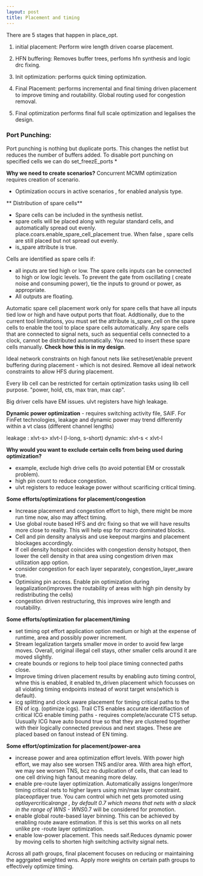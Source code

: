 ```yaml
---
layout: post
title: Placement and timing
---
```


There are 5 stages that happen in place_opt.
1) initial placement: Perform wire length driven coarse placement.

2) HFN buffering: Removes buffer trees, perfoms hfn synthesis and logic drc fixing.

3) Init optimization: performs quick timing optimization.

4) Final Placement: performs incremental and final timing driven placement to improve timing and routability. Global routing used for congestion removal.

5) Final optimization performs final full scale optimization and legalises the design.

### Port Punching:
Port punching is nothing but duplicate ports. This changes the netlist but reduces the number of buffers added. To disable port punching on specified cells we can do set_freezE_ports *

**Why we need to create scenarios?**
Concurrent MCMM optimization requires creation of scenario.
- Optimization occurs in active scenarios , for enabled analysis type.


** Distribution of spare cells**
- Spare cells can be included in the synthesis netlist.
- spare cells will be placed along with regular standard cells, and automatically spread out evenly. place.coars.enable_spare_cell_placement true. When false , spare cells are still placed but not spread out evenly.
- is_spare attribute is true.

Cells are identified as spare cells if:
- all inputs are tied high or low. The spare cells inputs can be connected to high or low logic levels. To prevent the gate from oscillating ( create noise and consuming power), tie the inputs to ground or power, as appropriate.
- All outputs are floating.

Automatic spare cell placement work only for spare cells that have  all inputs tied low or high and have output ports that float. Addtionally, due to the current tool limitations, you must set the attribute is_spare_cell on the spare cells to enable the tool to place spare cells automatically. Any spare cells that are connected to signal nets, such as sequential cells connected to a clock, cannot be distributed automatically. You need to insert these spare cells manually. **Check how this is in my design**.

Ideal network constraints on high fanout nets like set/reset/enable prevent buffering during placement - which is not desired. Remove all ideal network constraints to allow HFS during placement.

Every lib cell can be restricted for certain optimization tasks using lib cell purpose. "power, hold, cts, max tran, max cap".

Big driver cells have EM issues. ulvt registers have high leakage.

**Dynamic power optimization** - requires switching activity file, SAIF.
For FinFet technologies, leakage and dynamic power may trend differently within a vt class (different channel lengths)

leakage : xlvt-s> xlvt-l (l-long, s-short)
dynamic: xlvt-s < xlvt-l

**Why would you want to exclude certain cells from being used during optimization?**
- example, exclude high drive cells (to avoid potential EM or crosstalk problem).
- high pin count to reduce congestion.
- ulvt registers to reduce leakage power without scarificing critical timing.

**Some efforts/optimizations for placement/congestion**
- Increase placement and congestion effort to high, there might be more run time now, also may affect timing.
- Use global route based HFS and drc fixing so that we will have results more close to reality. This will help esp for macro dominated blocks.
- Cell and pin density analysis and use keepout margins and placement blockages accordingly.
- If cell density hotspot coincides with congestion density hotspot, then lower the cell density in that area using congestiom driven max utilization app option.
- consider congestion for each layer separately, congestion_layer_aware true.
- Optimising pin access. Enable pin optimization during leagalization(improves the routability of areas with high pin density by redistributing the cells)
- congestion driven restructuring, this improves wire length and routability.

**Some efforts/optimization for placement/timing**
- set timing opt effort application option medium or high at the expense of runtime, area and possibly power increment.
- Stream legalization targets smaller move in order to avoid few large moves. Overall, original illegal cell stays, other smaller cells around it are moved slightly.
- create bounds or regions to help tool place timing connected paths close.
- Improve timing driven placement results by enabling auto timing control, whne this is enabled, it enabled tn_driven placement which focusses on all violating timing endpoints instead of worst target wns(which is default).
- icg splitting and clock aware placement for timing critical paths to the EN of icg. (optimize icgs). Trail CTS enables accurate identifiaction of critical ICG enable timing paths - requires complete/accurate CTS setup. Uusually ICG have auto bound true so that they are clustered together with their logically connected previous and next stages. These are placed based on fanout instead of EN timing. 

**Some effort/optimization for placement/power-area**
- increase power and area optimization effort levels.
With power high effort, we may also see worsen TNS and/or area.
With area high effort, we may see worsen TNS, bcz no duplication of cells, that can lead to one cell driving high fanout meaning more delay.
- enable pre-route layer optimization.
Automatically assigns longer/more timing critical nets to higher layers using min/max layer constraint. place*opt*layer true. You cam control which net gets promoted using opt*layer*critical*range , by default 0.7 which means that nets with a slack in the range of WNS - WNS*0.7 will be considered for promotion.
- enable global route-based layer binning. This can be achieved by enabling route aware estimation. If this is set this works on all nets unlike pre -route layer optimization.
- enable low-power placement. This needs saif.Reduces dynamic power by moving cells to shorten high switching activity signal nets.

Across all path groups, final placement focuses on reducing or maintaining the aggrgated weighted wns. Apply more weights on certain path groups to effectively optimize timing.
